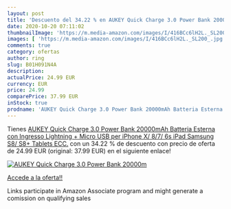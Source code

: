```yaml
---
layout: post
title: 'Descuento del 34.22 % en AUKEY Quick Charge 3.0 Power Bank 20000m'
date: 2020-10-20 07:11:02
thumbnailImage: 'https://m.media-amazon.com/images/I/416BCc6lH2L._SL200_.jpg'
images: [ 'https://m.media-amazon.com/images/I/416BCc6lH2L._SL200_.jpg' ]
comments: true
category: ofertas
author: ring
slug: B01H091N4A
description:
actualPrice: 24.99 EUR
currency: EUR
price: 24.99
comparePrice: 37.99 EUR
inStock: true
prodname: 'AUKEY Quick Charge 3.0 Power Bank 20000mAh Batteria Esterna con Ingresso Lightning + Micro USB  per iPhone X/ 8/7/ 6s  iPad  Samsung S8/ S8+  Tablets ECC.'
---
```


Tienes [AUKEY Quick Charge 3.0 Power Bank 20000mAh Batteria Esterna con Ingresso Lightning + Micro USB  per iPhone X/ 8/7/ 6s  iPad  Samsung S8/ S8+  Tablets ECC.](https://www.amazon.it/dp/B01H091N4A/?tag=tolees00-21) con un 34.22 % de descuento con precio de oferta de 24.99 EUR (original: 37.99 EUR) en el siguiente enlace!

[![AUKEY Quick Charge 3.0 Power Bank 20000m](https://m.media-amazon.com/images/I/416BCc6lH2L._SL200_.jpg)](https://www.amazon.it/dp/B01H091N4A/?tag=tolees00-21)

[Accede a la oferta!!](https://www.amazon.it/dp/B01H091N4A/?tag=tolees00-21)

Links participate in Amazon Associate program and might generate a comission on qualifying sales


